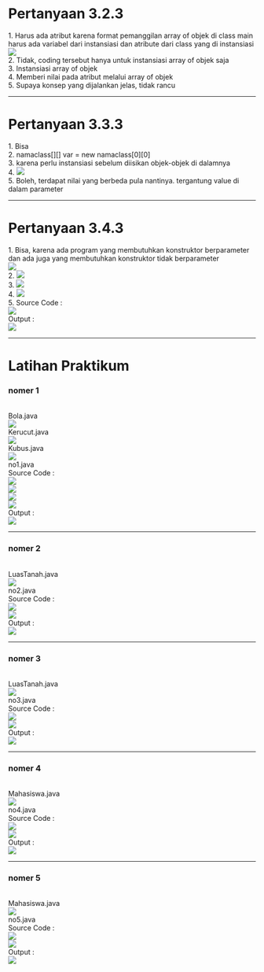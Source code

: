 <h1>Pertanyaan 3.2.3</h1> 
1. Harus ada atribut karena format pemanggilan array of objek di class main harus ada variabel dari instansiasi dan atribute dari class yang di instansiasi<br>
<img src="img/1.png"/><br>
2. Tidak, coding tersebut hanya untuk instansiasi array of objek saja<br>
3. Instansiasi array of objek<br>
4. Memberi nilai pada atribut melalui array of objek<br>
5. Supaya konsep yang dijalankan jelas, tidak rancu<br>
<hr>
<h1>Pertanyaan 3.3.3</h1>
1. Bisa<br>
2. namaclass[][] var = new namaclass[0][0]<br>
3. karena perlu instansiasi sebelum diisikan objek-objek di dalamnya<br>
4. <img src="img/2.png"/><br>
5. Boleh, terdapat nilai yang berbeda pula nantinya. tergantung value di dalam parameter<br>
<hr>
<h1>Pertanyaan 3.4.3</h1>
1. Bisa, karena ada program yang membutuhkan konstruktor berparameter dan ada juga yang membutuhkan konstruktor tidak berparameter<br>
<img src="img/3.png"/><br>
2. <img src="img/4.png"/><br>
3. <img src="img/5.png"/><br>
4. <img src="img/6.png"/><br>
5. Source Code : <br>
<img src="img/6.png"/><br>
Output : <br>
<img src="img/8.png"/><br>
<hr>
<h1>Latihan Praktikum</h1>
<h3>nomer 1</h3><br>
Bola.java<br>
<img src="img/bola.png"/><br>
Kerucut.java<br>
<img src="img/kerucut.png"/><br>
Kubus.java<br>
<img src="img/kubus.png"/><br>
no1.java<br>
Source Code : <br>
<img src="img/no1_1.png"/><br>
<img src="img/no1_2.png"/><br>
<img src="img/no1_3.png"/><br>
<img src="img/no1_4.png"/><br>
Output : <br>
<img src="img/no1_output.png"/><br>
<hr>
<h3>nomer 2</h3><br>
LuasTanah.java<br>
<img src="img/luastanah.png"/><br>
no2.java<br>
Source Code : <br>
<img src="img/no2_1.png"/><br>
<img src="img/no2_2.png"/><br>
Output : <br>
<img src="img/no2_output.png"/><br>
<hr>
<h3>nomer 3</h3><br>
LuasTanah.java<br>
<img src="img/luastanah.png"/><br>
no3.java<br>
Source Code : <br>
<img src="img/no3_1.png"/><br>
<img src="img/no3_2.png"/><br>
Output : <br>
<img src="img/no3_output.png"/><br>
<hr>
<h3>nomer 4</h3><br>
Mahasiswa.java<br>
<img src="img/mahasiswa.png"/><br>
no4.java<br>
Source Code : <br>
<img src="img/no4_1.png"/><br>
<img src="img/no4_2.png"/><br>
Output : <br>
<img src="img/no4_output.png"/><br>
<hr>
<h3>nomer 5</h3><br>
Mahasiswa.java<br>
<img src="img/mahasiswa.png"/><br>
no5.java<br>
Source Code : <br>
<img src="img/no5_1.png"/><br>
<img src="img/no5_2.png"/><br>
Output : <br>
<img src="img/no5_output.png"/><br>
